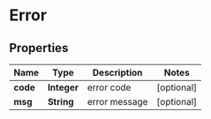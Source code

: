 # Error

## Properties
Name | Type | Description | Notes
------------ | ------------- | ------------- | -------------
**code** | **Integer** | error code |  [optional]
**msg** | **String** | error message |  [optional]
